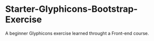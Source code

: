 # Starter-Glyphicons-Bootstrap-Exercise
A beginner Glyphicons exercise learned throught a Front-end course.
